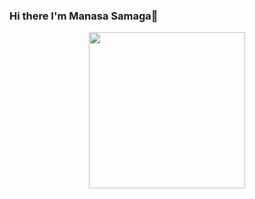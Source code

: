 ### Hi there I'm Manasa Samaga👋


<p align="center">
  <img width="250" src="https://giphy.com/gifs/LMcB8XospGZO8UQq87/html5">
</p>
